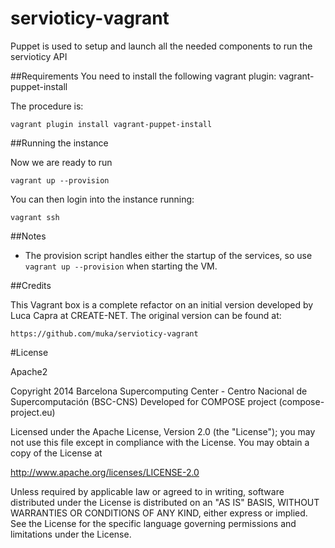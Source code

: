 servioticy-vagrant
==================

Puppet is used to setup and launch all the needed components to run the servioticy API


##Requirements
You need to install the following vagrant plugin: vagrant-puppet-install

The procedure is:

`vagrant plugin install vagrant-puppet-install`

##Running  the instance

Now we are ready to run

`vagrant up --provision`


You can then login into the instance running:

`vagrant ssh`

##Notes

- The provision script handles either the startup of the services, so use
`vagrant up --provision` when starting the VM.


##Credits

This Vagrant box is a complete refactor on an initial version developed by Luca Capra at CREATE-NET.
The original version can be found at:

`https://github.com/muka/servioticy-vagrant`


#License

Apache2

Copyright 2014 Barcelona Supercomputing Center - Centro Nacional de Supercomputación (BSC-CNS)
Developed for COMPOSE project (compose-project.eu)

Licensed under the Apache License, Version 2.0 (the "License");
you may not use this file except in compliance with the License.
You may obtain a copy of the License at

http://www.apache.org/licenses/LICENSE-2.0

Unless required by applicable law or agreed to in writing, software
distributed under the License is distributed on an "AS IS" BASIS,
WITHOUT WARRANTIES OR CONDITIONS OF ANY KIND, either express or implied.
See the License for the specific language governing permissions and
limitations under the License.